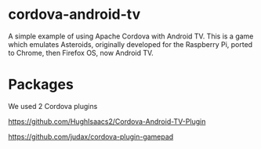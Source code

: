 # cordova-android-tv
A simple example of using Apache Cordova with Android TV. This is a game which emulates Asteroids, originally developed for the Raspberry Pi, ported to Chrome, then Firefox OS, now Android TV.

# Packages
We used 2 Cordova plugins

https://github.com/HughIsaacs2/Cordova-Android-TV-Plugin

https://github.com/judax/cordova-plugin-gamepad
